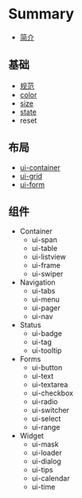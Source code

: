 # Summary

* [简介](README.md)

## 基础
* [规范](standars.md)
* [color](core.md#color)
* [size](core.md#size)
* [state](core.md#state)
* reset

## 布局
* [ui-container](layout.md#container)
* [ui-grid](layout.md#grid)
* [ui-form](layout.md#form)

## 组件
* Container
    * ui-span
    * ui-table
    * ui-listview
    * ui-frame
    * ui-swiper
* Navigation
    * ui-tabs
    * ui-menu
    * ui-pager
    * ui-nav
* Status
    * ui-badge
    * ui-tag
    * ui-tooltip
* Forms
    * ui-button
    * ui-text
    * ui-textarea
    * ui-checkbox
    * ui-radio
    * ui-switcher
    * ui-select
    * ui-range
* Widget
    * ui-mask
    * ui-loader
    * ui-dialog
    * ui-tips
    * ui-calendar
    * ui-time